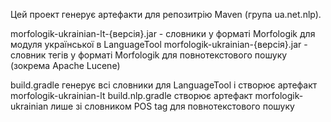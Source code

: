 Цей проект генерує артефакти  для репозитрію Maven (група ua.net.nlp).

morfologik-ukrainian-lt-{версія}.jar - словники у форматі Morfologik для модуля української в LanguageTool
morfologik-ukrainian-{версія}.jar - словник тегів у форматі Morfologik для повнотекстового пошуку (зокрема Apache Lucene)

build.gradle генерує всі словники для LanguageTool і створює артефакт morfologik-ukrainian-lt
build.nlp.gradle створює артефакт morfologik-ukrainian лише зі словником POS tag для повнотекстового пошуку
